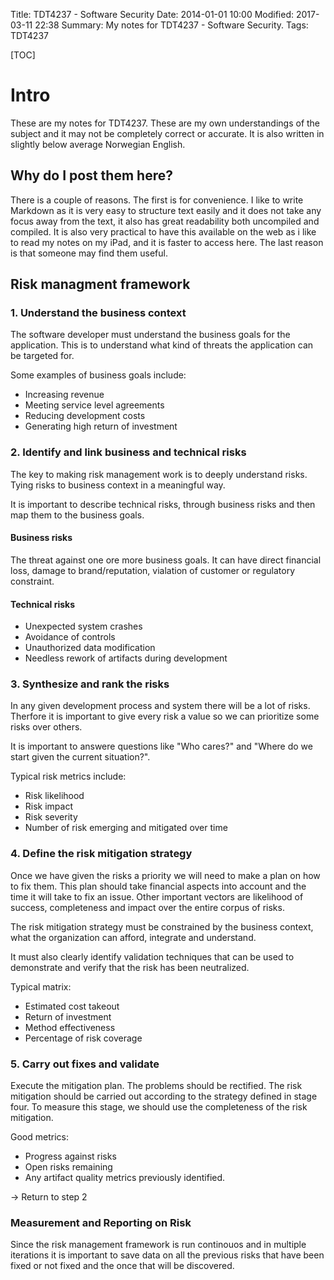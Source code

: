 Title: TDT4237 - Software Security
Date: 2014-01-01 10:00
Modified: 2017-03-11 22:38
Summary: My notes for TDT4237 - Software Security.
Tags: TDT4237

[TOC]

# Intro
These are my notes for TDT4237. These are my own understandings of the subject and it may not be completely correct or accurate. It is also written in slightly below average Norwegian English.

## Why do I post them here?
There is a couple of reasons. The first is for convenience. I like to write Markdown as it is very easy to structure text easily and it does not take any focus away from the text, it also has great readability both uncompiled and compiled. It is also very practical to have this available on the web as i like to read my notes on my iPad, and it is faster to access here. The last reason is that someone may find them useful.

## Risk managment framework

### 1. Understand the business context
The software developer must understand the business goals for the application. This is to understand what kind of threats the application can be targeted for.

Some examples of business goals include:

* Increasing revenue
* Meeting service level agreements
* Reducing development costs
* Generating high return of investment

### 2. Identify and link business and technical risks
The key to making risk management work is to deeply understand risks. Tying risks to business context in a meaningful way.

It is important to describe technical risks, through business risks and then map them to the business goals.

#### Business risks
The threat against one ore more business goals. It can have direct financial loss, damage to brand/reputation, vialation of customer or regulatory constraint.

#### Technical risks

* Unexpected system crashes
* Avoidance of controls
* Unauthorized data modification
* Needless rework of artifacts during development

### 3. Synthesize and rank the risks
In any given development process and system there will be a lot of risks. Therfore it is important to give every risk a value so we can prioritize some risks over others.

It is important to answere questions like "Who cares?" and "Where do we start given the current situation?".

Typical risk metrics include:

* Risk likelihood
* Risk impact
* Risk severity
* Number of risk emerging and mitigated over time

### 4. Define the risk mitigation strategy
Once we have given the risks a priority we will need to make a plan on how to fix them. This plan should take financial aspects into account and the time it will take to fix an issue. Other important vectors are likelihood of success, completeness and impact over the entire corpus of risks.

The risk mitigation strategy must be constrained by the business context, what the organization can afford, integrate and understand.

It must also clearly identify validation techniques that can be used to demonstrate and verify that the risk has been neutralized.

Typical matrix:

* Estimated cost takeout
* Return of investment
* Method effectiveness
* Percentage of risk coverage

### 5. Carry out fixes and validate
Execute the mitigation plan. The problems should be rectified. The risk mitigation should be carried out according to the strategy defined in stage four. To measure this stage, we should use the completeness of the risk mitigation.

Good metrics:

* Progress against risks
* Open risks remaining
* Any artifact quality metrics previously identified.

-> Return to step 2

### Measurement and Reporting on Risk
Since the risk management framework is run continouos and in multiple iterations it is important to save data on all the previous risks that have been fixed or not fixed and the once that will be discovered.
